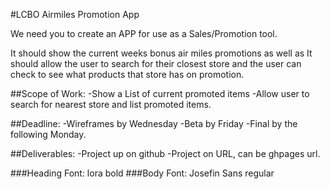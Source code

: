 #LCBO Airmiles Promotion App

We need you to create an APP for use as a Sales/Promotion tool. 

It should show the current weeks bonus air miles promotions as well as It should allow the user to search for their closest store and the user can check to see what products that store has on promotion.

##Scope of Work:
-Show a List of current promoted items
-Allow user to search for nearest store and list promoted items.

##Deadline:
-Wireframes by Wednesday
-Beta by Friday
-Final by the following Monday.

##Deliverables:
-Project up on github
-Project on URL, can be ghpages url.

###Heading Font: lora bold
###Body Font: Josefin Sans regular